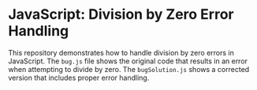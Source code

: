 # JavaScript: Division by Zero Error Handling

This repository demonstrates how to handle division by zero errors in JavaScript.  The `bug.js` file shows the original code that results in an error when attempting to divide by zero. The `bugSolution.js` shows a corrected version that includes proper error handling.
